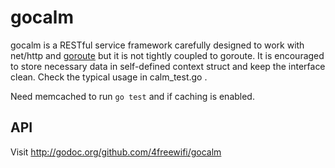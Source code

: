 # gocalm

gocalm is a RESTful service framework carefully designed to work with
net/http and [goroute][] but it is not tightly coupled to goroute. It is
encouraged to store necessary data in self-defined context struct and
keep the interface clean. Check the typical usage in calm_test.go .

Need memcached to run `go test` and if caching is enabled.

## API

Visit <http://godoc.org/github.com/4freewifi/gocalm>

[goroute]: <http://godoc.org/github.com/4freewifi/goroute>
